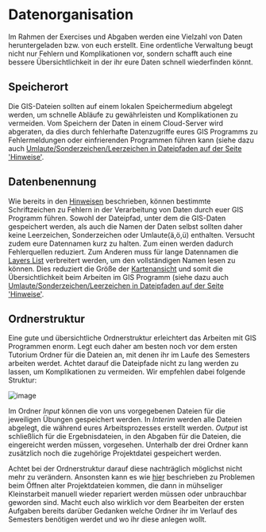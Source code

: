 # Datenorganisation
Im Rahmen der Exercises und Abgaben werden eine Vielzahl von Daten heruntergeladen bzw. von euch erstellt. Eine ordentliche Verwaltung beugt nicht nur Fehlern und Komplikationen vor, sondern schafft auch eine bessere Übersichtlichkeit in der ihr eure Daten schnell wiederfinden könnt.

## Speicherort
Die GIS-Dateien sollten auf einem lokalen Speichermedium abgelegt werden, um schnelle Abläufe zu gewährleisten und Komplikationen zu vermeiden. Vom Speichern der Daten in einem Cloud-Server wird abgeraten, da dies durch fehlerhafte Datenzugriffe eures GIS Programms zu Fehlermeldungen oder einfrierenden Programmen führen kann (siehe dazu auch [Umlaute/Sonderzeichen/Leerzeichen in Dateipfaden auf der Seite 'Hinweise'](/allgemeines/Hinweise.md#umlaute-sonderzeichen-leerzeichen-in-dateipfaden).

## Datenbenennung
Wie bereits in den [Hinweisen](/allgemeines/Hinweise.md) beschrieben, können bestimmte Schriftzeichen zu Fehlern in der Verarbeitung von Daten durch euer GIS Programm führen. Sowohl der Dateipfad, unter dem die GIS-Daten gespeichert werden, als auch die Namen der Daten selbst sollten daher keine Leerzeichen, Sonderzeichen oder Umlaute(ä,ö,ü) enthalten. Versucht zudem eure Datennamen kurz zu halten. Zum einen werden dadurch Fehlerquellen reduziert. Zum Anderen muss für lange Datennamen die [Layers List](/exercise_1/arbeiten_mit_qgis/qgis-Interface) verbreitert werden, um den vollständigen Namen lesen zu können. Dies reduziert die Größe der [Kartenansicht](/exercise_1/arbeiten_mit_qgis/qgis-Interface.md) und somit die Übersichtlichkeit beim Arbeiten im GIS Programm (siehe dazu auch [Umlaute/Sonderzeichen/Leerzeichen in Dateipfaden auf der Seite 'Hinweise'](/allgemeines/Hinweise.md#umlaute-sonderzeichen-leerzeichen-in-dateipfaden).

## Ordnerstruktur
Eine gute und übersichtliche Ordnerstruktur erleichtert das Arbeiten mit GIS Programmen enorm. Legt euch daher am besten noch vor dem ersten Tutorium Ordner für die Dateien an, mit denen ihr im Laufe des Semesters arbeiten werdet. Achtet darauf die Dateipfade nicht zu lang werden zu lassen, um Komplikationen zu vermeiden. Wir empfehlen dabei folgende Struktur:

![image](https://courses.gistools.geog.uni-heidelberg.de/giscience/qgis-book/-/raw/main/uploads/1c62c207ac0bab58199b4e448282ff95/image.png)

Im Ordner *Input* können die von uns vorgegebenen Dateien für die jeweiligen Übungen gespeichert werden. In *Interim* werden alle Dateien abgelegt, die während eures Arbeitsprozesses erstellt werden. *Output* ist schließlich für die Ergebnisdateien, in den Abgaben für die Dateien, die eingereicht werden müssen, vorgesehen. Unterhalb der drei Ordner kann zusätzlich noch die zugehörige Projektdatei gespeichert werden.  

Achtet bei der Ordnerstruktur darauf diese nachträglich möglichst nicht mehr zu verändern. Ansonsten kann es wie [hier](/exercise_1/arbeiten_mit_qgis/qgis-Interface.md#projekt-speichern-und-öffnen) beschrieben zu Problemen beim Öffnen alter Projektdateien kommen, die dann in mühseliger Kleinstarbeit manuell wieder repariert werden müssen oder unbrauchbar geworden sind. Macht euch also wirklich vor dem Bearbeiten der ersten Aufgaben bereits darüber Gedanken welche Ordner ihr im Verlauf des Semesters benötigen werdet und wo ihr diese anlegen wollt.
